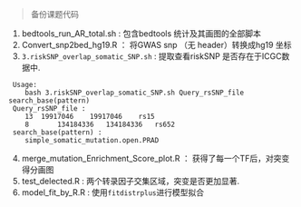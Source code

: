 > 备份课题代码 

1. bedtools_run_AR_total.sh : 包含bedtools 统计及其画图的全部脚本<br>
2. Convert_snp2bed_hg19.R ： 将GWAS snp （无 header）转换成hg19 坐标
3. `3.riskSNP_overlap_somatic_SNP.sh` : 提取查看riskSNP 是否存在于ICGC数据中.
```
 Usage:
	bash 3.riskSNP_overlap_somatic_SNP.sh Query_rsSNP_file search_base(pattern) 
 Query_rsSNP_file :  
	13	19917046	19917046	rs15
	8       134184336	134184336	rs652          
 search_base(pattern) : 
	simple_somatic_mutation.open.PRAD
```
4. merge_mutation_Enrichment_Score_plot.R ： 获得了每一个TF后，对突变得分画图<br>
5. test_delected.R : 两个转录因子交集区域，突变是否更加显著.<br>
6. model_fit_by_R.R : 使用`fitdistrplus`进行模型拟合
